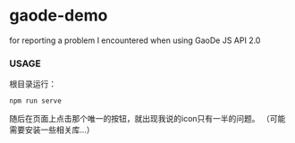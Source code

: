 # gaode-demo
 for reporting a problem I encountered when using GaoDe JS API 2.0
### USAGE
根目录运行：
```
npm run serve
```
随后在页面上点击那个唯一的按钮，就出现我说的icon只有一半的问题。
（可能需要安装一些相关库...）
